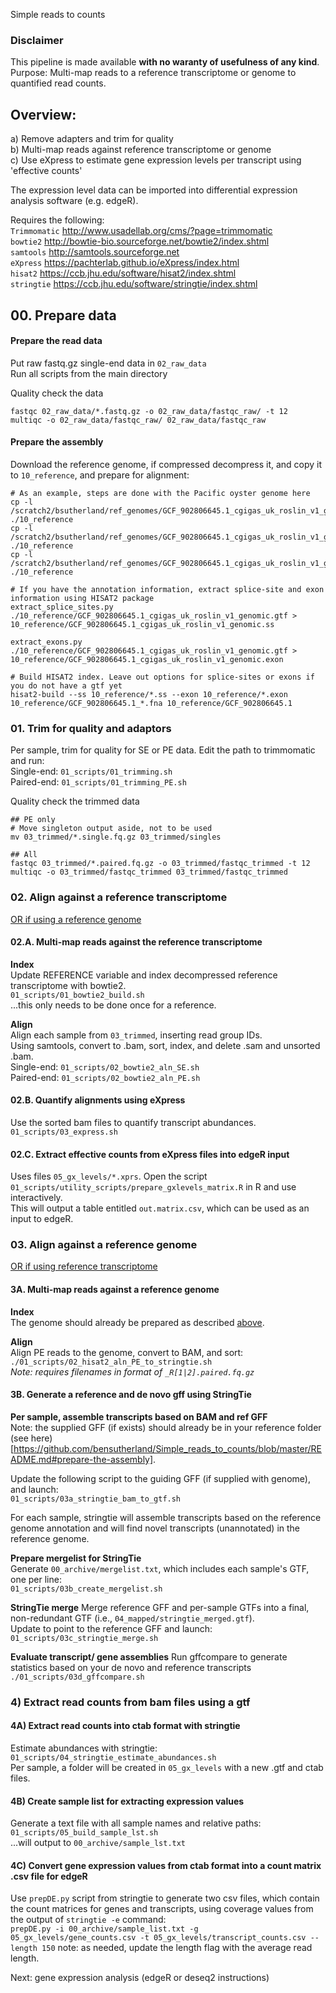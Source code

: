 Simple reads to counts

### Disclaimer
This pipeline is made available **with no waranty of usefulness of any kind**.  
Purpose: Multi-map reads to a reference transcriptome or genome to quantified read counts.       

## Overview:
  a) Remove adapters and trim for quality    
  b) Multi-map reads against reference transcriptome or genome    
  c) Use eXpress to estimate gene expression levels per transcript using 'effective counts'  
  
The expression level data can be imported into differential expression analysis software (e.g. edgeR).  

Requires the following:  
`Trimmomatic`   http://www.usadellab.org/cms/?page=trimmomatic  
`bowtie2`       http://bowtie-bio.sourceforge.net/bowtie2/index.shtml        
`samtools`      http://samtools.sourceforge.net    
`eXpress`       https://pachterlab.github.io/eXpress/index.html        
`hisat2`        https://ccb.jhu.edu/software/hisat2/index.shtml    
`stringtie`     https://ccb.jhu.edu/software/stringtie/index.shtml    

## 00. Prepare data

#### Prepare the read data
Put raw fastq.gz single-end data in `02_raw_data`  
Run all scripts from the main directory  

Quality check the data
```
fastqc 02_raw_data/*.fastq.gz -o 02_raw_data/fastqc_raw/ -t 12
multiqc -o 02_raw_data/fastqc_raw/ 02_raw_data/fastqc_raw
```

#### Prepare the assembly
Download the reference genome, if compressed decompress it, and copy it to `10_reference`, and prepare for alignment:         
```
# As an example, steps are done with the Pacific oyster genome here
cp -l /scratch2/bsutherland/ref_genomes/GCF_902806645.1_cgigas_uk_roslin_v1_genomic.fna ./10_reference
cp -l /scratch2/bsutherland/ref_genomes/GCF_902806645.1_cgigas_uk_roslin_v1_genomic.gff ./10_reference
cp -l /scratch2/bsutherland/ref_genomes/GCF_902806645.1_cgigas_uk_roslin_v1_genomic.gtf ./10_reference

# If you have the annotation information, extract splice-site and exon information using HISAT2 package
extract_splice_sites.py ./10_reference/GCF_902806645.1_cgigas_uk_roslin_v1_genomic.gtf > 10_reference/GCF_902806645.1_cgigas_uk_roslin_v1_genomic.ss

extract_exons.py ./10_reference/GCF_902806645.1_cgigas_uk_roslin_v1_genomic.gtf > 10_reference/GCF_902806645.1_cgigas_uk_roslin_v1_genomic.exon

# Build HISAT2 index. Leave out options for splice-sites or exons if  you do not have a gtf yet
hisat2-build --ss 10_reference/*.ss --exon 10_reference/*.exon 10_reference/GCF_902806645.1_*.fna 10_reference/GCF_902806645.1 

```


### 01. Trim for quality and adaptors
Per sample, trim for quality for SE or PE data. Edit the path to trimmomatic and run:        
Single-end: `01_scripts/01_trimming.sh`     
Paired-end: `01_scripts/01_trimming_PE.sh`      

Quality check the trimmed data     
```
## PE only
# Move singleton output aside, not to be used
mv 03_trimmed/*.single.fq.gz 03_trimmed/singles       

## All
fastqc 03_trimmed/*.paired.fq.gz -o 03_trimmed/fastqc_trimmed -t 12         
multiqc -o 03_trimmed/fastqc_trimmed 03_trimmed/fastqc_trimmed       

```


### 02. Align against a reference transcriptome
[OR if using a reference genome](https://github.com/bensutherland/Simple_reads_to_counts#03-align-against-a-reference-genome)

#### 02.A. Multi-map reads against the reference transcriptome     
**Index**          
Update REFERENCE variable and index decompressed reference transcriptome with bowtie2.    
`01_scripts/01_bowtie2_build.sh`       
...this only needs to be done once for a reference.      

**Align**          
Align each sample from `03_trimmed`, inserting read group IDs.    
Using samtools, convert to .bam, sort, index, and delete .sam and unsorted .bam.    
Single-end: `01_scripts/02_bowtie2_aln_SE.sh`       
Paired-end: `01_scripts/02_bowtie2_aln_PE.sh`        

#### 02.B. Quantify alignments using eXpress  
Use the sorted bam files to quantify transcript abundances.       
`01_scripts/03_express.sh`      

#### 02.C. Extract effective counts from eXpress files into edgeR input
Uses files `05_gx_levels/*.xprs`. Open the script `01_scripts/utility_scripts/prepare_gxlevels_matrix.R` in R and use interactively.   
This will output a table entitled `out.matrix.csv`, which can be used as an input to edgeR.    


### 03. Align against a reference genome 
[OR if using reference transcriptome](https://github.com/bensutherland/Simple_reads_to_counts#02-align-against-a-reference-transcriptome)

#### 3A. Multi-map reads against a reference genome
**Index**       
The genome should already be prepared as described [above](https://github.com/bensutherland/Simple_reads_to_counts#prepare-the-assembly).        

**Align**            
Align PE reads to the genome, convert to BAM, and sort:          
`./01_scripts/02_hisat2_aln_PE_to_stringtie.sh`         
_Note: requires filenames in format of `_R[1|2].paired.fq.gz`_        

#### 3B. Generate a reference and de novo gff using StringTie 
**Per sample, assemble transcripts based on BAM and ref GFF**         
Note: the supplied GFF (if exists) should already be in your reference folder (see here)[https://github.com/bensutherland/Simple_reads_to_counts/blob/master/README.md#prepare-the-assembly].         

Update the following script to the guiding GFF (if supplied with genome), and launch:         
`01_scripts/03a_stringtie_bam_to_gtf.sh`         

For each sample, stringtie will assemble transcripts based on the reference genome annotation and will find novel transcripts (unannotated) in the reference genome.    


**Prepare mergelist for StringTie**        
Generate `00_archive/mergelist.txt`, which includes each sample's GTF, one per line:          
`01_scripts/03b_create_mergelist.sh`       


**StringTie merge**
Merge reference GFF and per-sample GTFs into a final, non-redundant GTF (i.e., `04_mapped/stringtie_merged.gtf`).      
Update to point to the reference GFF and launch:         
`01_scripts/03c_stringtie_merge.sh`        


**Evaluate transcript/ gene assemblies**
Run gffcompare to generate statistics based on your de novo and reference transcripts
`./01_scripts/03d_gffcompare.sh`    


### 4) Extract read counts from bam files using a gtf
#### 4A) Extract read counts into ctab format with stringtie
Estimate abundances with stringtie:        
`01_scripts/04_stringtie_estimate_abundances.sh`     
Per sample, a folder will be created in `05_gx_levels` with a new .gtf and ctab files.       

#### 4B) Create sample list for extracting expression values
Generate a text file with all sample names and relative paths:      
`01_scripts/05_build_sample_lst.sh`      
...will output to `00_archive/sample_lst.txt`       

#### 4C) Convert gene expression values from ctab format into a count matrix .csv file for edgeR 
Use `prepDE.py` script from stringtie to generate two csv files, which contain the count matrices for genes and transcripts, using coverage values from the output of `stringtie -e` command:      
`prepDE.py -i 00_archive/sample_list.txt -g 05_gx_levels/gene_counts.csv -t 05_gx_levels/transcript_counts.csv --length 150`
note: as needed, update the length flag with the average read length.      



Next: gene expression analysis (edgeR or deseq2 instructions)     
